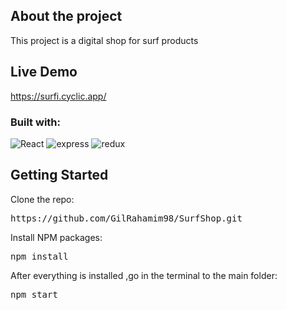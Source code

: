 ## About the project

This project is a digital shop for surf products

## Live Demo
<a>https://surfi.cyclic.app/</a>

<h3>Built with:</h3>
<img src="https://camo.githubusercontent.com/268ac512e333b69600eb9773a8f80b7a251f4d6149642a50a551d4798183d621/68747470733a2f2f696d672e736869656c64732e696f2f62616467652f52656163742d3230323332413f7374796c653d666f722d7468652d6261646765266c6f676f3d7265616374266c6f676f436f6c6f723d363144414642" alt="React" data-canonical-src="https://img.shields.io/badge/React-20232A?style=for-the-badge&amp;logo=react&amp;logoColor=61DAFB" style="max-width: 100%;">
<img src="https://img.shields.io/badge/express-000000?style=for-the-badge&logo=Express&logoColor=white" alt="express" style="max-width: 100%;">
<img src="https://img.shields.io/badge/redux-white?style=for-the-badge&logo=redux&logoColor=purple" alt="redux" style="max-width: 100%;">

## Getting Started

Clone the repo:
<pre>https://github.com/GilRahamim98/SurfShop.git</pre>

Install NPM packages:
<pre>npm install</pre>

After everything is installed ,go in the terminal to the main folder:

<pre>npm start</pre>





